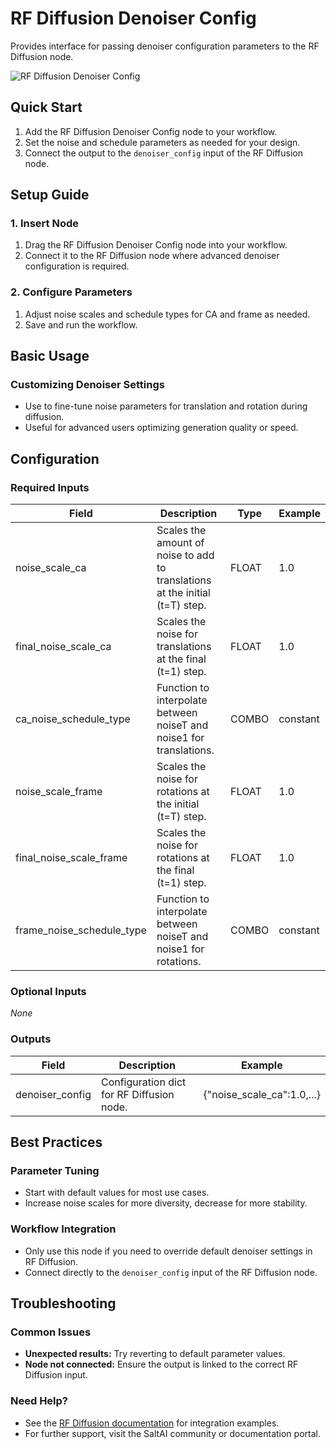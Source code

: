 # RF Diffusion Denoiser Config

Provides interface for passing denoiser configuration parameters to the RF Diffusion node.

<img src="/images/nodes/biotech/protein-generation/rf-diffusion-denoiser-config.png" alt="RF Diffusion Denoiser Config" class="rounded-lg">

## Quick Start

1. Add the RF Diffusion Denoiser Config node to your workflow.
2. Set the noise and schedule parameters as needed for your design.
3. Connect the output to the `denoiser_config` input of the RF Diffusion node.

## Setup Guide

### 1. Insert Node
1. Drag the RF Diffusion Denoiser Config node into your workflow.
2. Connect it to the RF Diffusion node where advanced denoiser configuration is required.

### 2. Configure Parameters
1. Adjust noise scales and schedule types for CA and frame as needed.
2. Save and run the workflow.

## Basic Usage

### Customizing Denoiser Settings
* Use to fine-tune noise parameters for translation and rotation during diffusion.
* Useful for advanced users optimizing generation quality or speed.

## Configuration

### Required Inputs
| Field                  | Description                                                                 | Type    | Example |
|------------------------|-----------------------------------------------------------------------------|---------|---------|
| noise_scale_ca         | Scales the amount of noise to add to translations at the initial (t=T) step. | FLOAT   | 1.0     |
| final_noise_scale_ca   | Scales the noise for translations at the final (t=1) step.                   | FLOAT   | 1.0     |
| ca_noise_schedule_type | Function to interpolate between noiseT and noise1 for translations.          | COMBO   | constant|
| noise_scale_frame      | Scales the noise for rotations at the initial (t=T) step.                    | FLOAT   | 1.0     |
| final_noise_scale_frame| Scales the noise for rotations at the final (t=1) step.                      | FLOAT   | 1.0     |
| frame_noise_schedule_type| Function to interpolate between noiseT and noise1 for rotations.            | COMBO   | constant|

### Optional Inputs
*None*

### Outputs
| Field           | Description                                 | Example |
|-----------------|---------------------------------------------|---------|
| denoiser_config | Configuration dict for RF Diffusion node.   | {"noise_scale_ca":1.0,...} |

## Best Practices

### Parameter Tuning
* Start with default values for most use cases.
* Increase noise scales for more diversity, decrease for more stability.

### Workflow Integration
* Only use this node if you need to override default denoiser settings in RF Diffusion.
* Connect directly to the `denoiser_config` input of the RF Diffusion node.

## Troubleshooting

### Common Issues
* **Unexpected results:** Try reverting to default parameter values.
* **Node not connected:** Ensure the output is linked to the correct RF Diffusion input.

### Need Help?
* See the [RF Diffusion documentation](../protein-generation/rf-diffusion.md) for integration examples.
* For further support, visit the SaltAI community or documentation portal.
